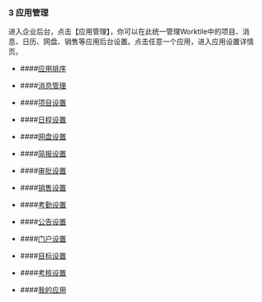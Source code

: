 ### 3 应用管理

进入企业后台，点击【应用管理】，你可以在此统一管理Worktile中的项目、消息、日历、网盘、销售等应用后台设置。点击任意一个应用，进入应用设置详情页。


* ####[应用排序](/guan-li-yuan-shou-ce/ying-yong-guan-li/xiao-xi-guan-li.md)

* ####[消息管理](/guan-li-yuan-shou-ce/ying-yong-guan-li/ying-yong-pai-xu.md)

* ####[项目设置](/guan-li-yuan-shou-ce/ying-yong-guan-li/xiang-mu-guan-li.md)

* ####[日程设置](/guan-li-yuan-shou-ce/ying-yong-guan-li/ri-cheng-she-zhi.md)

* ####[网盘设置](/guan-li-yuan-shou-ce/ying-yong-guan-li/wang-pan-she-zhi.md)

* ####[简报设置](/guan-li-yuan-shou-ce/ying-yong-guan-li/jian-bao-she-zhi.md)

* ####[审批设置](/guan-li-yuan-shou-ce/ying-yong-guan-li/shen-pi-she-zhi.md)

* ####[销售设置](/guan-li-yuan-shou-ce/ying-yong-guan-li/xiao-shou-she-zhi.md)

* ####[考勤设置](/guan-li-yuan-shou-ce/ying-yong-guan-li/kao-qin-she-zhi.md)

* ####[公告设置](/guan-li-yuan-shou-ce/ying-yong-guan-li/gong-gao-she-zhi.md)

* ####[门户设置](/guan-li-yuan-shou-ce/ying-yong-guan-li/men-hu-she-zhi.md)

* ####[目标设置](/guan-li-yuan-shou-ce/ying-yong-guan-li/mu-biao-she-zhi.md)

* ####[考核设置](/guan-li-yuan-shou-ce/ying-yong-guan-li/kao-he-she-zhi.md)

* ####[我的应用](/guan-li-yuan-shou-ce/ying-yong-guan-li/wo-de-ying-yong.md)